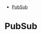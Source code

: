 <!-- START doctoc generated TOC please keep comment here to allow auto update -->
<!-- DON'T EDIT THIS SECTION, INSTEAD RE-RUN doctoc TO UPDATE -->

- [PubSub](#pubsub)

<!-- END doctoc generated TOC please keep comment here to allow auto update -->

# PubSub
